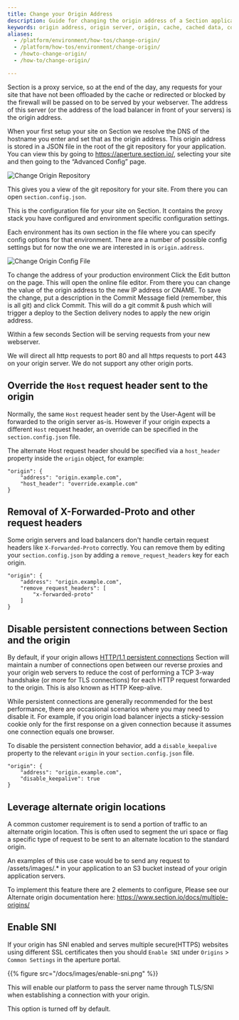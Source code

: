 ```yaml
---
title: Change your Origin Address
description: Guide for changing the origin address of a Section application.
keywords: origin address, origin server, origin, cache, cached data, content delivery network, CDN
aliases:
  - /platform/environment/how-tos/change-origin/
  - /platform/how-tos/environment/change-origin/
  - /howto-change-origin/
  - /how-to/change-origin/

---
```


Section is a proxy service, so at the end of the day, any requests for your site that have not been offloaded by the cache or redirected or blocked by the firewall will be passed on to be served by your webserver. The address of this server (or the address of the load balancer in front of your servers) is the origin address.

When your first setup your site on Section we resolve the DNS of the hostname you enter and set that as the origin address. This origin address is stored in a JSON file in the root of the git repository for your application. You can view this by going to <https://aperture.section.io/>, selecting your site and then going to the “Advanced Config” page.

![Change Origin Repository](/docs/images/change-origin-repository.png?height=410px)

This gives you a view of the git repository for your site. From there you can open `section.config.json`.

This is the configuration file for your site on Section. It contains the proxy stack you have configured and environment specific configuration settings.

Each environment has its own section in the file where you can specify config options for that environment. There are a number of possible config settings but for now the one we are interested in is `origin.address`.

![Change Origin Config File](/docs/images/change-origin-configfile.png?height=410px)

To change the address of your production environment Click the Edit button on the page. This will open the online file editor. From there you can change the value of the origin address to the new IP address or CNAME. To save the change, put a description in the Commit Message field (remember, this is all git) and click Commit. This will do a git commit & push which will trigger a deploy to the Section delivery nodes to apply the new origin address.

Within a few seconds Section will be serving requests from your new webserver.

We will direct all http requests to port 80 and all https requests to port 443 on your origin server. We do not support any other origin ports.

## Override the `Host` request header sent to the origin

Normally, the same `Host` request header sent by the User-Agent will be forwarded to the origin server as-is. However if your origin expects a different `Host` request header, an override can be specified in the `section.config.json` file.

The alternate Host request header should be specified via a `host_header` property inside the `origin` object, for example:

    "origin": {
        "address": "origin.example.com",
        "host_header": "override.example.com"
    }

## Removal of X-Forwarded-Proto and other request headers
Some origin servers and load balancers don't handle certain request headers like `X-Forwarded-Proto` correctly. You can remove them by editing your `section.config.json` by adding a `remove_request_headers` key for each origin.

    "origin": {
        "address": "origin.example.com",
        "remove_request_headers": [
            "x-forwarded-proto"
        ]
    }

## Disable persistent connections between Section and the origin

By default, if your origin allows [HTTP/1.1 persistent connections](https://tools.ietf.org/html/rfc7230#section-6.3) Section will maintain a number of connections open between our reverse proxies and your origin web servers to reduce the cost of performing a TCP 3-way handshake (or more for TLS connections) for each HTTP request forwarded to the origin. This is also known as HTTP Keep-alive.

While persistent connections are generally recommended for the best performance, there are occasional scenarios where you may need to disable it. For example, if you origin load balancer injects a sticky-session cookie only for the first response on a given connection because it assumes one connection equals one browser.

To disable the persistent connection behavior, add a `disable_keepalive` property to the relevant `origin` in your `section.config.json` file.

    "origin": {
        "address": "origin.example.com",
        "disable_keepalive": true
    }

## Leverage alternate origin locations

A common customer requirement is to send a portion of traffic to an alternate origin location. This is often used to segment the uri space or flag a specific type of request to be sent to an alternate location to the standard origin.

An examples of this use case would be to send any request to /assets/images/.\* in your application to an S3 bucket instead of your origin application servers.

To implement this feature there are 2 elements to configure, Please see our Alternate origin documentation here: https://www.section.io/docs/multiple-origins/

## Enable SNI

If your origin has SNI enabled and serves multiple secure(HTTPS) websites using different SSL certificates then you should `Enable SNI` under `Origins` > `Common Settings` in the aperture portal.

{{% figure src="/docs/images/enable-sni.png" %}}

This will enable our platform to pass the server name through TLS/SNI when establishing a connection with your origin.

This option is turned off by default.
